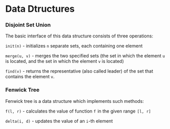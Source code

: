# Data Dtructures

### Disjoint Set Union

The basic interface of this data structure consists of three operations:

`init(n)` - initializes `n` separate sets, each containing one element

`merge(u, v)` - merges the two specified sets (the set in which the element `u` is located, and the set in which the element `v` is located)

`find(v)` - returns the representative (also called leader) of the set that contains the element `v`.

### Fenwick Tree

Fenwick tree is a data structure which implements such methods:

`f(l, r)` - calculates the value of function `f`  in the given range  `[l, r]`

`delta(i, d)` - updates the value of an `i`-th element
